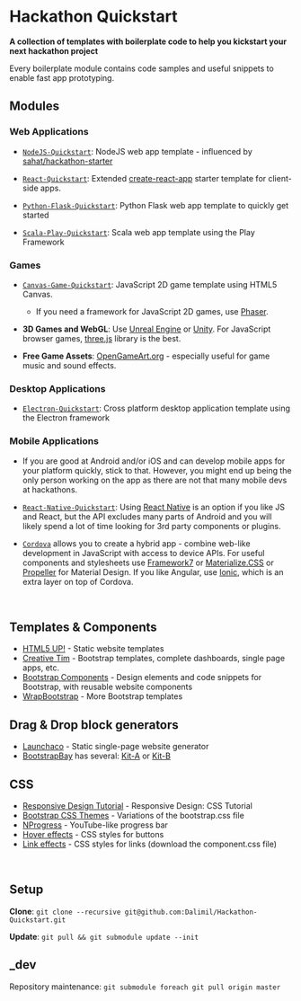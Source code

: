 # Hackathon Quickstart
**A collection of templates with boilerplate code to help you kickstart your next hackathon project**

Every boilerplate module contains code samples and useful snippets to enable fast app prototyping.

## Modules

### Web Applications

* [`NodeJS-Quickstart`](https://github.com/Dalimil/NodeJS-Quickstart): NodeJS web app template - influenced by [sahat/hackathon-starter](https://github.com/sahat/hackathon-starter)

* [`React-Quickstart`](https://github.com/Dalimil/React-Quickstart): Extended [create-react-app](https://github.com/facebookincubator/create-react-app) starter template for client-side apps.

* [`Python-Flask-Quickstart`](https://github.com/Dalimil/Python-Flask-Quickstart): Python Flask web app template to quickly get started

* [`Scala-Play-Quickstart`](https://github.com/Dalimil/Scala-Play-Quickstart): Scala web app template using the Play Framework

### Games

* [`Canvas-Game-Quickstart`](https://github.com/Dalimil/Canvas-Game-Quickstart): JavaScript 2D game template using HTML5 Canvas.
	* If you need a framework for JavaScript 2D games, use [Phaser](http://phaser.io/).

* **3D Games and WebGL**: Use [Unreal Engine](https://www.unrealengine.com/what-is-unreal-engine-4) or [Unity](http://unity3d.com/). For JavaScript browser games, [three.js](http://threejs.org/) library is the best.

* **Free Game Assets**: [OpenGameArt.org](http://opengameart.org/collections) - especially useful for game music and sound effects.

### Desktop Applications

* [`Electron-Quickstart`](https://github.com/Dalimil/Electron-Quickstart): Cross platform desktop application template using the Electron framework

### Mobile Applications

* If you are good at Android and/or iOS and can develop mobile apps for your platform quickly, stick to that. However, you might end up being the only person working on the app as there are not that many mobile devs at hackathons. 

* [`React-Native-Quickstart`](https://github.com/Dalimil/React-Native-Quickstart): Using [React Native](https://facebook.github.io/react-native/) is an option if you like JS and React, but the API excludes many parts of Android and you will likely spend a lot of time looking for 3rd party components or plugins.

* [`Cordova`](https://cordova.apache.org/) allows you to create a hybrid app - combine web-like development in JavaScript with access to device APIs. For useful components and stylesheets use [Framework7](https://framework7.io/) or [Materialize.CSS](http://materializecss.com/) or [Propeller](http://propeller.in/templates/admin-dashboard/) for Material Design. If you like Angular, use [Ionic](http://ionicframework.com/), which is an extra layer on top of Cordova.

<br>

## Templates & Components

* [HTML5 UP!](https://html5up.net/) - Static website templates
* [Creative Tim](http://www.creative-tim.com/) - Bootstrap templates, complete dashboards, single page apps, etc.
* [Bootstrap Components](http://bootsnipp.com/) - Design elements and code snippets for Bootstrap, with reusable website components
* [WrapBootstrap](https://wrapbootstrap.com/) - More Bootstrap templates

## Drag & Drop block generators

* [Launchaco](http://launchaco.com/build/) - Static single-page website generator
* [BootstrapBay](http://bootstrapbay.com/) has several: [Kit-A](http://bootstrapbay.com/preview/bootstrap-starter-kit-B51166C) or [Kit-B](http://bootstrapbay.com/preview/ultimate-blocks-bootstrap-theme-builder-B1559F1)

## CSS

* [Responsive Design Tutorial](https://internetingishard.com/html-and-css/responsive-design/) - Responsive Design: CSS Tutorial 
* [Bootstrap CSS Themes](http://bootswatch.com/) - Variations of the bootstrap.css file
* [NProgress](https://github.com/rstacruz/nprogress) - YouTube-like progress bar
* [Hover effects](http://ianlunn.github.io/Hover/) - CSS styles for buttons
* [Link effects](http://tympanus.net/Development/CreativeLinkEffects/) - CSS styles for links (download the component.css file)

<br>

## Setup
**Clone**: ```git clone --recursive git@github.com:Dalimil/Hackathon-Quickstart.git```

**Update**: ```git pull && git submodule update --init```

## _dev
Repository maintenance: ```git submodule foreach git pull origin master```
